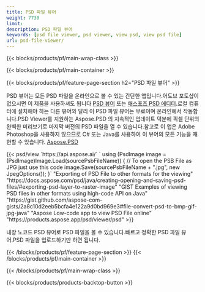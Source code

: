 ```yaml
---
title: PSD 파일 뷰어
weight: 7730
limit: 
description: PSD 파일 뷰어
keywords: [psd file viewer, psd viewer, view psd, view psd file]
url: psd-file-viewer/
---
```


{{< blocks/products/pf/main-wrap-class >}}

{{< blocks/products/pf/main-container >}}

{{< blocks/products/pf/feature-page-section h2="PSD 파일 뷰어" >}}
<p>PSD 뷰어는 모든 PSD 파일을 온라인으로 볼 수 있는 간단한 앱입니다.어도브 포토샵이 없으시면 이 제품을 사용하셔도 됩니다 <a href="/psd/view/psd-file-viewer">PSD 뷰어</a> 또는 <a href="https://products.aspose.app/psd/editor">애스포즈 PSD 에디터</a>.로컬 컴퓨터에 설치해야 하는 다른 뷰어와 달리 이 PSD 파일 뷰어는 무료이며 온라인에서 작동합니다.PSD Viewer를 지원하는 Aspose.PSD 의 지속적인 업데이트 덕분에 픽셀 단위의 완벽한 미리보기로 마지막 버전의 PSD 파일을 열 수 있습니다.참고로 이 앱은 Adobe Photoshop을 사용하지 않으므로 C# 또는 Java를 사용하여 이 뷰어의 모든 기능을 재현할 수 있습니다. <a href="https://products.aspose.com/psd">Aspose.PSD</a></p>
{{< psd/view `https://api.aspose.ai/` 
`    using (PsdImage image = (PsdImage)Image.Load(sourcePsbFileName))
    {
	    // To open the PSB File as JPG just use this code
        image.Save(sourcePsbFileName + ".jpg",  new JpegOptions());
    }` 
"Exporting of PSD File to other formats for the viewing" "https://docs.aspose.com/psd/java/creating-opening-and-saving-psd-files/#exporting-psd-layer-to-raster-image" 
"GIST Examples of viewing PSD files in other formats using high-code API on Java" "https://gist.github.com/aspose-com-gists/2a8c10d2eeb5bcfa4e122a9d0bd969e3#file-convert-psd-to-bmp-gif-jpg-java" 
"Aspose Low-code app to view PSD File online" "https://products.aspose.app/psd/viewer/psd" >}}
<p>내장 노코드 PSD 뷰어로 PSD 파일을 볼 수 있습니다.빠르고 정확한 PSD 파일 뷰어.PSD 파일을 업로드하기만 하면 됩니다.</p>
{{< /blocks/products/pf/feature-page-section >}}
{{< /blocks/products/pf/main-container >}}


{{< /blocks/products/pf/main-wrap-class >}}

{{< blocks/products/products-backtop-button >}}

